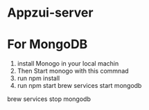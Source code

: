 # Appzui-server

# For MongoDB 
1) install Monogo in your local machin
2) Then Start monogo with this commnad 
3) run npm install
3) run npm start
brew services start mongodb

brew services stop mongodb


